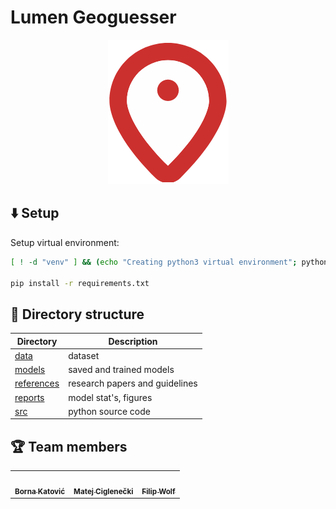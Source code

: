 # Lumen Geoguesser

<p align="center">
	<img src="readme-pics/geoguesser-logo.png"></img>
</p>

## ⬇️ Setup

Setup virtual environment:
```bash
[ ! -d "venv" ] && (echo "Creating python3 virtual environment"; python3 -m venv venv)

pip install -r requirements.txt
```

## 📁 Directory structure

| Directory                   | Description                    |
| --------------------------- | ------------------------------ |
| [data](./data/)             | dataset                        |
| [models](./models/)         | saved and trained models       |
| [references](./references/) | research papers and guidelines |
| [reports](./reports/)       | model stat's, figures          |
| [src](./src/)               | python source code             |


## 🏆 Team members

<table>
  <tr>
    <td align="center"><a href="URL_HERE"><img src="URL_HERE" width="100px;" alt=""/><br /><sub><b>Borna Katović</b></sub></a><br /></td>
    <td align="center"><a href="https://github.com/matejciglenecki"><img src="https://avatars.githubusercontent.com/u/12819849?v=4" width="100px;" alt=""/><br /><sub><b>Matej Ciglenečki</b></sub></a><br /></td>
    <td align="center"><a href="URL_HERE"><img src="URL_HERE" width="100px;" alt=""/><br /><sub><b>Filip Wolf</b></sub></a><br /></td>
</table>